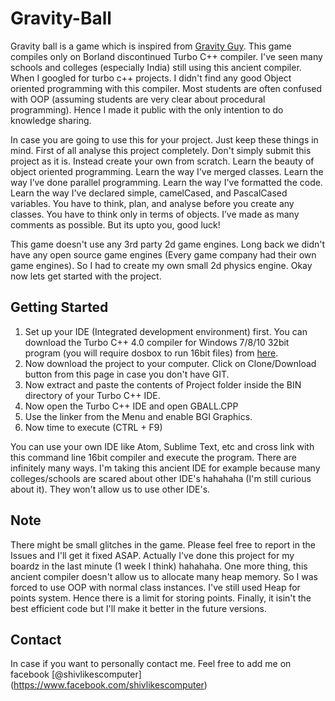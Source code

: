 # Gravity-Ball
Gravity ball is a game which is inspired from [Gravity Guy](http://www.y8.com/games/gravity_guy). This game compiles only on Borland discontinued Turbo C++ compiler. I've seen many schools and colleges (especially India) still using this ancient compiler. When I googled for turbo c++ projects. I didn't find any good Object oriented programming with this compiler. Most students are often confused with OOP (assuming students are very clear about procedural programming). Hence I made it public with the only intention to do knowledge sharing.

In case you are going to use this for your project. Just keep these things in mind. First of all analyse this project completely. Don't simply submit this project as it is. Instead create your own from scratch. Learn the beauty of object oriented programming. Learn the way I've merged classes. Learn the way I’ve done parallel programming. Learn the way I've formatted the code. Learn the way I've declared simple, camelCased, and PascalCased variables. You have to think, plan, and analyse before you create any classes. You have to think only in terms of objects. I’ve made as many comments as possible. But its upto you, good luck!

This game doesn't use any 3rd party 2d game engines. Long back we didn't have any open source game engines (Every game company had their own game engines). So I had to create my own small 2d physics engine. Okay now lets get started with the project.

## Getting Started

1. Set up your IDE (Integrated development environment) first. You can download the Turbo C++ 4.0 compiler for Windows 7/8/10 32bit program (you will require dosbox to run 16bit files) from [here](https://drive.google.com/file/d/0B_LCZZjtZ3WPUFVxanFNM2tNWk0/view?usp=sharing).
2. Now download the project to your computer. Click on Clone/Download button from this page in case you don't have GIT.
3. Now extract and paste the contents of Project folder inside the BIN directory of your Turbo C++ IDE.
4. Now open the Turbo C++ IDE and open GBALL.CPP
5. Use the linker from the Menu and enable BGI Graphics.
6. Now time to execute (CTRL + F9)

You can use your own IDE like Atom, Sublime Text, etc and cross link with this command line 16bit compiler and execute the program. There are infinitely many ways. I'm taking this ancient IDE for example because many colleges/schools are scared about other IDE's hahahaha (I'm still curious about it). They won't allow us to use other IDE's. 

## Note

There might be small glitches in the game. Please feel free to report in the Issues and I'll get it fixed ASAP. Actually I've done this project for my boardz in the last minute (1 week I think) hahahaha. One more thing, this ancient compiler doesn't allow us to allocate many heap memory. So I was forced to use OOP with normal class instances. I've still used Heap for points system. Hence there is a limit for storing points. Finally, it isin't the best efficient code but I'll make it better in the future versions.

## Contact

In case if you want to personally contact me. Feel free to add me on facebook [@shivlikescomputer] (https://www.facebook.com/shivlikescomputer)
